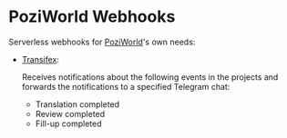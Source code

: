 # PoziWorld Webhooks

Serverless webhooks for [PoziWorld](https://github.com/PoziWorld)'s own needs:
- [Transifex](https://www.transifex.com/PoziWorld/public/):
  
  Receives notifications about the following events in the projects and forwards the notifications to a specified Telegram chat:
  - Translation completed
  - Review completed
  - Fill-up completed
